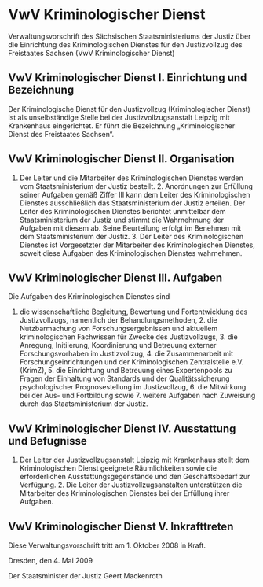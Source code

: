 # VwV Kriminologischer Dienst

Verwaltungsvorschrift des Sächsischen Staatsministeriums der Justiz über die Einrichtung des Kriminologischen Dienstes für den Justizvollzug des Freistaates Sachsen (VwV Kriminologischer Dienst)

## VwV Kriminologischer Dienst I. Einrichtung und Bezeichnung

Der Kriminologische Dienst für den Justizvollzug (Kriminologischer Dienst) ist als unselbständige Stelle bei der Justizvollzugsanstalt Leipzig mit Krankenhaus eingerichtet. Er führt die Bezeichnung „Kriminologischer Dienst des Freistaates Sachsen“.


## VwV Kriminologischer Dienst II. Organisation

1. Der Leiter und die Mitarbeiter des Kriminologischen Dienstes werden vom Staatsministerium der Justiz bestellt. 2. Anordnungen zur Erfüllung seiner Aufgaben gemäß Ziffer III kann dem Leiter des Kriminologischen Dienstes ausschließlich das Staatsministerium der Justiz erteilen. Der Leiter des Kriminologischen Dienstes berichtet unmittelbar dem Staatsministerium der Justiz und stimmt die Wahrnehmung der Aufgaben mit diesem ab. Seine Beurteilung erfolgt im Benehmen mit dem Staatsministerium der Justiz. 3. Der Leiter des Kriminologischen Dienstes ist Vorgesetzter der Mitarbeiter des Kriminologischen Dienstes, soweit diese Aufgaben des Kriminologischen Dienstes wahrnehmen. 
## VwV Kriminologischer Dienst III. Aufgaben

Die Aufgaben des Kriminologischen Dienstes sind

1. die wissenschaftliche Begleitung, Bewertung und Fortentwicklung des Justizvollzugs, namentlich der Behandlungsmethoden, 2. die Nutzbarmachung von Forschungsergebnissen und aktuellem kriminologischen Fachwissen für Zwecke des Justizvollzugs, 3. die Anregung, Initiierung, Koordinierung und Betreuung externer Forschungsvorhaben im Justizvollzug, 4. die Zusammenarbeit mit Forschungseinrichtungen und der Kriminologischen Zentralstelle e.V. (KrimZ), 5. die Einrichtung und Betreuung eines Expertenpools zu Fragen der Einhaltung von Standards und der Qualitätssicherung psychologischer Prognosestellung im Justizvollzug, 6. die Mitwirkung bei der Aus- und Fortbildung sowie 7. weitere Aufgaben nach Zuweisung durch das Staatsministerium der Justiz. 
## VwV Kriminologischer Dienst IV. Ausstattung und Befugnisse

1. Der Leiter der Justizvollzugsanstalt Leipzig mit Krankenhaus stellt dem Kriminologischen Dienst geeignete Räumlichkeiten sowie die erforderlichen Ausstattungsgegenstände und den Geschäftsbedarf zur Verfügung. 2. Die Leiter der Justizvollzugsanstalten unterstützen die Mitarbeiter des Kriminologischen Dienstes bei der Erfüllung ihrer Aufgaben. 
## VwV Kriminologischer Dienst V. Inkrafttreten

Diese Verwaltungsvorschrift tritt am 1. Oktober 2008 in Kraft.

Dresden, den 4. Mai 2009

Der Staatsminister der Justiz 
           Geert Mackenroth

